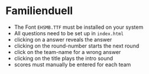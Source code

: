 # Familienduell

- The Font `EHSMB.TTF` must be installed on your system
- All questions need to be set up in `index.html`
- clicking on a answer reveals the answer
- clicking on the round-number starts the next round
- click on the team-name for a wrong answer
- clicking on the title plays the intro sound
- scores must manually be entered for each team